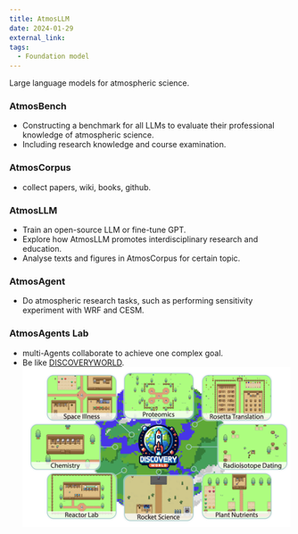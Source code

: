 ```yaml
---
title: AtmosLLM
date: 2024-01-29
external_link: 
tags:
  - Foundation model
---
```


Large language models for atmospheric science.  

<!--more-->
### AtmosBench
- Constructing a benchmark for all LLMs to evaluate their professional knowledge of atmospheric science.
- Including research knowledge and course examination.

### AtmosCorpus
- collect papers, wiki, books, github.

### AtmosLLM
- Train an open-source LLM or fine-tune GPT. 
- Explore how AtmosLLM promotes interdisciplinary research and education.
- Analyse texts and figures in AtmosCorpus for certain topic.
<!--「齐天」AnyAtmos-->

### AtmosAgent
- Do atmospheric research tasks, such as performing sensitivity experiment with WRF and CESM.
<!--Atmospheric Intelligence-->

### AtmosAgents Lab
- multi-Agents collaborate to achieve one complex goal. 
- Be like [DISCOVERYWORLD](https://arxiv.org/abs/2406.06769).
![ ](image.png)
